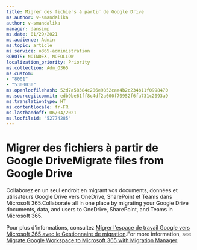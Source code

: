```yaml
---
title: Migrer des fichiers à partir de Google Drive
ms.author: v-smandalika
author: v-smandalika
manager: dansimp
ms.date: 01/29/2021
ms.audience: Admin
ms.topic: article
ms.service: o365-administration
ROBOTS: NOINDEX, NOFOLLOW
localization_priority: Priority
ms.collection: Adm_O365
ms.custom:
- "8001"
- "5300030"
ms.openlocfilehash: 52d7a58384c286e9852caa4b2c234b11f0998470
ms.sourcegitcommit: edb9be61ff8c4df2a600f70952f6fa731c2093a9
ms.translationtype: HT
ms.contentlocale: fr-FR
ms.lasthandoff: 06/04/2021
ms.locfileid: "52774285"
---
```

# <a name="migrate-files-from-google-drive"></a><span data-ttu-id="f426c-102">Migrer des fichiers à partir de Google Drive</span><span class="sxs-lookup"><span data-stu-id="f426c-102">Migrate files from Google Drive</span></span>

<span data-ttu-id="f426c-103">Collaborez en un seul endroit en migrant vos documents, données et utilisateurs Google Drive vers OneDrive, SharePoint et Teams dans Microsoft 365.</span><span class="sxs-lookup"><span data-stu-id="f426c-103">Collaborate all in one place by migrating your Google Drive documents, data, and users to OneDrive, SharePoint, and Teams in Microsoft 365.</span></span>

<span data-ttu-id="f426c-104">Pour plus d'informations, consultez [Migrer l’espace de travail Google vers Microsoft 365 avec le Gestionnaire de migration](/sharepointmigration/mm-google-overview).</span><span class="sxs-lookup"><span data-stu-id="f426c-104">For more information, see [Migrate Google Workspace to Microsoft 365 with Migration Manager](/sharepointmigration/mm-google-overview).</span></span>
